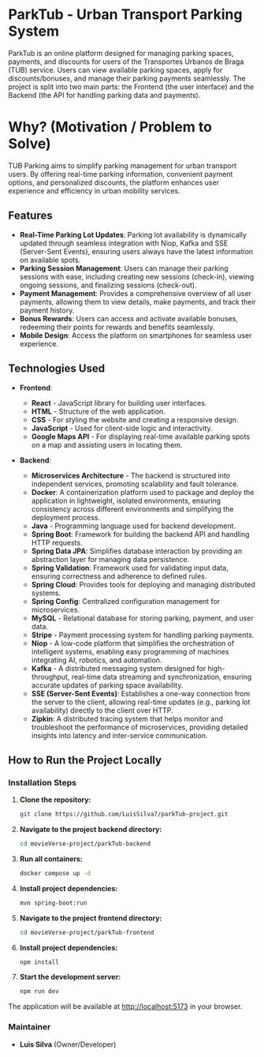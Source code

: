 # ParkTub - Urban Transport Parking System

ParkTub is an online platform designed for managing parking spaces, payments, and discounts for users of the Transportes Urbanos de Braga (TUB) service. Users can view available parking spaces, apply for discounts/bonuses, and manage their parking payments seamlessly. The project is split into two main parts: the Frontend (the user interface) and the Backend (the API for handling parking data and payments).

# Why? (Motivation / Problem to Solve)

TUB Parking aims to simplify parking management for urban transport users. By offering real-time parking information, convenient payment options, and personalized discounts, the platform enhances user experience and efficiency in urban mobility services.

## Features

- **Real-Time Parking Lot Updates**: Parking lot availability is dynamically updated through seamless integration with Niop, Kafka and SSE (Server-Sent Events), ensuring users always have the latest information on available spots.
- **Parking Session Management**: Users can manage their parking sessions with ease, including creating new sessions (check-in), viewing ongoing sessions, and finalizing sessions (check-out).
- **Payment Management**: Provides a comprehensive overview of all user payments, allowing them to view details, make payments, and track their payment history.
- **Bonus Rewards**: Users can access and activate available bonuses, redeeming their points for rewards and benefits seamlessly.
- **Mobile Design**: Access the platform on smartphones for seamless user experience.

## Technologies Used

- **Frontend**:

  - **React** - JavaScript library for building user interfaces.
  - **HTML** - Structure of the web application.
  - **CSS** - For styling the website and creating a responsive design.
  - **JavaScript** - Used for client-side logic and interactivity.
  - **Google Maps API** - For displaying real-time available parking spots on a map and assisting users in locating them.

- **Backend**:
  - **Microservices Architecture** - The backend is structured into independent services, promoting scalability and fault tolerance.
  - **Docker**: A containerization platform used to package and deploy the application in lightweight, isolated environments, ensuring consistency across different environments and simplifying the deployment process.
  - **Java** - Programming language used for backend development.
  - **Spring Boot**: Framework for building the backend API and handling HTTP requests.
  - **Spring Data JPA**: Simplifies database interaction by providing an abstraction layer for managing data persistence.
  - **Spring Validation**: Framework used for validating input data, ensuring correctness and adherence to defined rules.
  - **Spring Cloud**: Provides tools for deploying and managing distributed systems.
  - **Spring Config**: Centralized configuration management for microservices.
  - **MySQL** - Relational database for storing parking, payment, and user data.
  - **Stripe** - Payment processing system for handling parking payments.
  - **Niop** - A low-code platform that simplifies the orchestration of intelligent systems, enabling easy programming of machines integrating AI, robotics, and automation.
  - **Kafka** - A distributed messaging system designed for high-throughput, real-time data streaming and synchronization, ensuring accurate updates of parking space availability.
  - **SSE (Server-Sent Events)**: Establishes a one-way connection from the server to the client, allowing real-time updates (e.g., parking lot availability) directly to the client over HTTP.
  - **Zipkin**: A distributed tracing system that helps monitor and troubleshoot the performance of microservices, providing detailed insights into latency and inter-service communication.

## How to Run the Project Locally

### Installation Steps

1. **Clone the repository:**

   ```bash
   git clone https://github.com/LuisSilva7/parkTub-project.git
   ```

2. **Navigate to the project backend directory:**

   ```bash
   cd movieVerse-project/parkTub-backend
   ```

3. **Run all containers:**

   ```bash
   docker compose up -d
   ```

4. **Install project dependencies:**

   ```bash
   mvn spring-boot:run
   ```

5. **Navigate to the project frontend directory:**

   ```bash
   cd movieVerse-project/parkTub-frontend
   ```

6. **Install project dependencies:**

   ```bash
   npm install
   ```

7. **Start the development server:**
   ```bash
   npm run dev
   ```

The application will be available at [http://localhost:5173](http://localhost:5173) in your browser.

### Maintainer

- **Luis Silva** (Owner/Developer)
